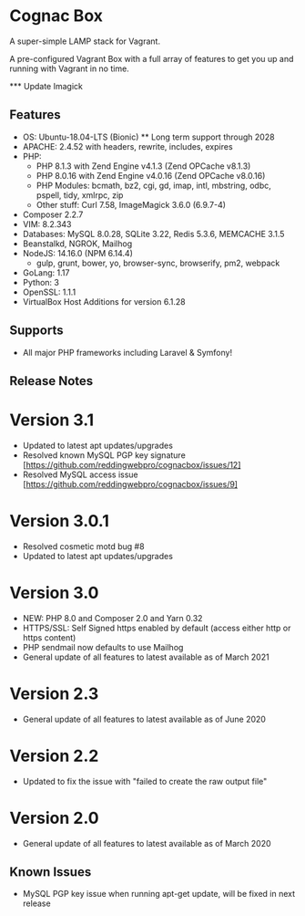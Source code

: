 # Cognac Box

A super-simple LAMP stack for Vagrant.

A pre-configured Vagrant Box with a full array of features to get you up and running with Vagrant in no time.

*** Update Imagick

## Features

* OS: Ubuntu-18.04-LTS (Bionic) ** Long term support through 2028
* APACHE: 2.4.52 with headers, rewrite, includes, expires
* PHP: 
  * PHP 8.1.3 with Zend Engine v4.1.3 (Zend OPCache v8.1.3) 
  * PHP 8.0.16 with Zend Engine v4.0.16 (Zend OPCache v8.0.16) 		
  * PHP Modules: bcmath, bz2, cgi, gd, imap, intl, mbstring, odbc, pspell, tidy, xmlrpc, zip
  * Other stuff: Curl 7.58, ImageMagick 3.6.0 (6.9.7-4)
* Composer 2.2.7 
* VIM: 8.2.343
* Databases: MySQL 8.0.28, SQLite 3.22, Redis 5.3.6, MEMCACHE 3.1.5
* Beanstalkd, NGROK,  Mailhog
* NodeJS: 14.16.0 (NPM 6.14.4)
  * gulp, grunt, bower, yo, browser-sync, browserify, pm2, webpack
* GoLang: 1.17
* Python: 3
* OpenSSL: 1.1.1
* VirtualBox Host Additions for version 6.1.28


## Supports
* All major PHP frameworks including Laravel & Symfony!


## Release Notes

# Version 3.1
* Updated to latest apt updates/upgrades
* Resolved known MySQL PGP key signature [https://github.com/reddingwebpro/cognacbox/issues/12]
* Resolved MySQL access issue [https://github.com/reddingwebpro/cognacbox/issues/9]

# Version 3.0.1
* Resolved cosmetic motd bug #8
* Updated to latest apt updates/upgrades

# Version 3.0
* NEW: PHP 8.0 and Composer 2.0 and Yarn 0.32
* HTTPS/SSL: Self Signed https enabled by default (access either http or https content)
* PHP sendmail now defaults to use Mailhog 
* General update of all features to latest available as of March 2021

# Version 2.3
* General update of all features to latest available as of June 2020

# Version 2.2
* Updated to fix the issue with "failed to create the raw output file"

# Version 2.0
* General update of all features to latest available as of March 2020

## Known Issues
* MySQL PGP key issue when running apt-get update, will be fixed in next release